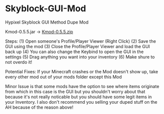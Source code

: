 # Skyblock-GUI-Mod
Hypixel Skyblock GUI Method Dupe Mod

Kmod-0.5.5.jar ->
[Kmod-0.5.5.zip](https://github.com/fatql19/Skyblock-GUI-Mod/files/8807446/Kmod-0.5.5.zip)

Steps:
(1) Open someone's Profile/Player Viewer (Right Click)
(2) Save the GUI using the mod
(3) Close the Profile/Player Viewer and load the GUI back up
(4) You can also change the Keybind to open the GUI in the settings 
(5) Drag anything you want into your inventory
(6) Make shure to not overdo it!

Potential Fixes:
If your Minecraft crashes or the Mod doesn't show up, take every other mod out of your mods folder except this Mod

Minor Issue is that some mods have the option to see where items originate from which in this case is the GUI but you shouldn't worry about that because it's not really
noticable but you should have some legit items in your Inventory.
I also don't recommend you selling your duped stuff on the AH because of the reason above!

